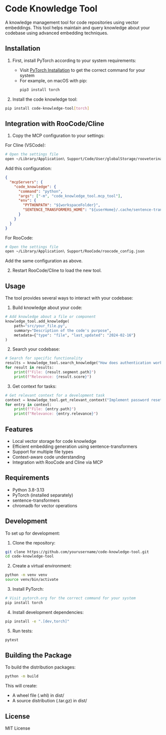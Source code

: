 # Code Knowledge Tool

A knowledge management tool for code repositories using vector embeddings. This tool helps maintain and query knowledge about your codebase using advanced embedding techniques.

## Installation

1. First, install PyTorch according to your system requirements:
   - Visit [PyTorch Installation](https://pytorch.org/get-started/locally/) to get the correct command for your system
   - For example, on macOS with pip:
     ```bash
     pip3 install torch
     ```

2. Install the code knowledge tool:
```bash
pip install code-knowledge-tool[torch]
```

## Integration with RooCode/Cline

1. Copy the MCP configuration to your settings:

For Cline (VSCode):
```bash
# Open the settings file
open ~/Library/Application\ Support/Code/User/globalStorage/rooveterinaryinc.roo-cline/settings/cline_mcp_settings.json
```

Add this configuration:
```json
{
  "mcpServers": {
    "code_knowledge": {
      "command": "python",
      "args": ["-m", "code_knowledge_tool.mcp_tool"],
      "env": {
        "PYTHONPATH": "${workspaceFolder}",
        "SENTENCE_TRANSFORMERS_HOME": "${userHome}/.cache/sentence-transformers"
      }
    }
  }
}
```

For RooCode:
```bash
# Open the settings file
open ~/Library/Application\ Support/RooCode/roocode_config.json
```
Add the same configuration as above.

2. Restart RooCode/Cline to load the new tool.

## Usage

The tool provides several ways to interact with your codebase:

1. Build knowledge about your code:
```python
# Add knowledge about a file or component
knowledge_tool.add_knowledge(
    path="src/your_file.py",
    summary="Description of the code's purpose",
    metadata={"type": "file", "last_updated": "2024-02-16"}
)
```

2. Search your codebase:
```python
# Search for specific functionality
results = knowledge_tool.search_knowledge("How does authentication work?")
for result in results:
    print(f"File: {result.segment.path}")
    print(f"Relevance: {result.score}")
```

3. Get context for tasks:
```python
# Get relevant context for a development task
context = knowledge_tool.get_relevant_context("Implement password reset")
for entry in context:
    print(f"File: {entry.path}")
    print(f"Relevance: {entry.relevance}")
```

## Features

- Local vector storage for code knowledge
- Efficient embedding generation using sentence-transformers
- Support for multiple file types
- Context-aware code understanding
- Integration with RooCode and Cline via MCP

## Requirements

- Python 3.8-3.13
- PyTorch (installed separately)
- sentence-transformers
- chromadb for vector operations

## Development

To set up for development:

1. Clone the repository:
```bash
git clone https://github.com/yourusername/code-knowledge-tool.git
cd code-knowledge-tool
```

2. Create a virtual environment:
```bash
python -m venv venv
source venv/bin/activate
```

3. Install PyTorch:
```bash
# Visit pytorch.org for the correct command for your system
pip install torch
```

4. Install development dependencies:
```bash
pip install -e ".[dev,torch]"
```

5. Run tests:
```bash
pytest
```

## Building the Package

To build the distribution packages:
```bash
python -m build
```

This will create:
- A wheel file (.whl) in dist/
- A source distribution (.tar.gz) in dist/

## License

MIT License